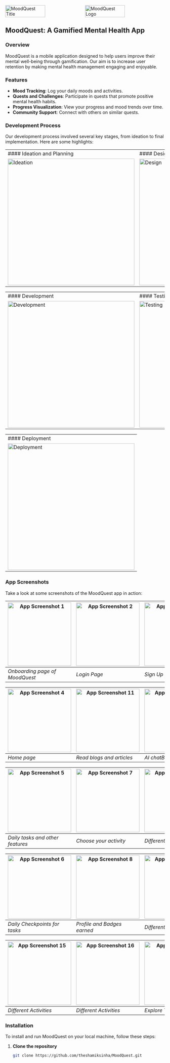 <div style="display: flex; align-items: center;">
  <img src="./pics/title.jpeg" alt="MoodQuest Title" style="width: 50%;">
  <img src="./pics/logo.jpeg" alt="MoodQuest Logo" style="width: 50%;">
</div>

## MoodQuest: A Gamified Mental Health App

### Overview
MoodQuest is a mobile application designed to help users improve their mental well-being through gamification. Our aim is to increase user retention by making mental health management engaging and enjoyable.

### Features
- **Mood Tracking**: Log your daily moods and activities.
- **Quests and Challenges**: Participate in quests that promote positive mental health habits.
- **Progress Visualization**: View your progress and mood trends over time.
- **Community Support**: Connect with others on similar quests.

### Development Process
Our development process involved several key stages, from ideation to final implementation. Here are some highlights:

| | |
| --- | --- |
| #### Ideation and Planning | #### Design and Prototyping |
| <img src="./pics/1.png" alt="Ideation" width="400"> | <img src="./pics/2.png" alt="Design" width="400"> |

| | |
| --- | --- |
| #### Development | #### Testing |
| <img src="./pics/3.png" alt="Development" width="400"> | <img src="./pics/4.png" alt="Testing" width="400"> |

| |
| --- |
| #### Deployment |
| <img src="./pics/5.png" alt="Deployment" width="400"> |



### App Screenshots
Take a look at some screenshots of the MoodQuest app in action:

| <img src="./pics/21.jpeg" alt="App Screenshot 1" width="200"> | <img src="./pics/30.jpeg" alt="App Screenshot 2" width="200"> | <img src="./pics/29.jpeg" alt="App Screenshot 3" width="200"> |
|---------------------------------------------------------------|----------------------------------------------------------------|----------------------------------------------------------------|
| *Onboarding page of MoodQuest*                                | *Login Page*                                                   | *Sign Up page*                                                 |

| <img src="./pics/28.jpeg" alt="App Screenshot 4" width="200"> | <img src="./pics/10.jpeg" alt="App Screenshot 11" width="200"> | <img src="./pics/20.jpeg" alt="App Screenshot 10" width="200"> |
|----------------------------------------------------------------|----------------------------------------------------------------|----------------------------------------------------------------|
| *Home page*                                                    | *Read blogs and articles*                                      | *AI chatBot using Gemini*                                     |

| <img src="./pics/27.jpeg" alt="App Screenshot 5" width="200"> | <img src="./pics/25.jpeg" alt="App Screenshot 7" width="200"> | <img src="./pics/11.jpeg" alt="App Screenshot 13" width="200"> |
|----------------------------------------------------------------|----------------------------------------------------------------|----------------------------------------------------------------|
| *Daily tasks and other features*                               | *Choose your activity*                                         | *Different Activities*                                        |

| <img src="./pics/26.jpeg" alt="App Screenshot 6" width="200"> | <img src="./pics/24.jpeg" alt="App Screenshot 8" width="200"> | <img src="./pics/12.jpeg" alt="App Screenshot 14" width="200"> |
|----------------------------------------------------------------|----------------------------------------------------------------|----------------------------------------------------------------|
| *Daily Checkpoints for tasks*                                  | *Profile and Badges earned*                                    | *Different Activities*                                        |

| <img src="./pics/13.jpeg" alt="App Screenshot 15" width="200"> | <img src="./pics/14.jpeg" alt="App Screenshot 16" width="200"> | <img src="./pics/22.jpeg" alt="App Screenshot 9" width="200"> |
|----------------------------------------------------------------|----------------------------------------------------------------|----------------------------------------------------------------|
| *Different Activities*                                        | *Different Activities*                                        | *Explore Tasks*                                                |



### Installation
To install and run MoodQuest on your local machine, follow these steps:

1. **Clone the repository**
   ```bash
   git clone https://github.com/theshamiksinha/MoodQuest.git
